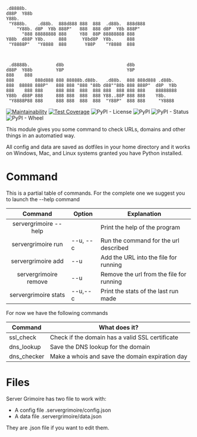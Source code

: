 ```
.d8888b.
d88P  Y88b
Y88b.
 "Y888b.    .d88b.  888d888 888  888  .d88b.  888d888
    "Y88b. d8P  Y8b 888P"   888  888 d8P  Y8b 888P"
      "888 88888888 888     Y88  88P 88888888 888
Y88b  d88P Y8b.     888      Y8bd8P  Y8b.     888
 "Y8888P"   "Y8888  888       Y88P    "Y8888  888



 .d8888b.          d8b                        d8b
d88P  Y88b         Y8P                        Y8P
888    888
888        888d888 888 88888b.d88b.   .d88b.  888 888d888 .d88b.
888  88888 888P"   888 888 "888 "88b d88""88b 888 888P"  d8P  Y8b
888    888 888     888 888  888  888 888  888 888 888    88888888
Y88b  d88P 888     888 888  888  888 Y88..88P 888 888    Y8b.
 "Y8888P88 888     888 888  888  888  "Y88P"  888 888     "Y8888
```

[![Maintainability](https://api.codeclimate.com/v1/badges/4aece0d4c29b48cfcea4/maintainability)](https://codeclimate.com/github/fundor333/servergrimoire/maintainability)
[![Test Coverage](https://api.codeclimate.com/v1/badges/4aece0d4c29b48cfcea4/test_coverage)](https://codeclimate.com/github/fundor333/servergrimoire/test_coverage)
![PyPI - License](https://img.shields.io/pypi/l/servergrimoire)
![PyPI](https://img.shields.io/pypi/v/servergrimoire)
![PyPI - Status](https://img.shields.io/pypi/status/servergrimoire)
![PyPI - Wheel](https://img.shields.io/pypi/wheel/servergrimoire)

This module gives you some command to check URLs, domains and other things in an automatied way.

All config and data are saved as dotfiles in your home directory and it works on Windows, Mac, and Linux systems granted
you have Python installed.

# Command

This is a partial table of commands. For the complete one we suggest you to launch the --help command

|        Command        | Option   | Explanation                              |
|:---------------------:|----------|------------------------------------------|
| servergrimoire --help |          | Print the help of the program            |
| servergrimoire run    | --u, --c | Run the command for the url described    |
| servergrimoire add    | --u      | Add the URL into the file for running    |
| servergrimoire remove | --u      | Remove the url from the file for running |
| servergrimoire stats  | --u,--c  | Print the stats of the last run made     |

For now we have the following commands

| Command     | What does it?                                   |
|-------------|-------------------------------------------------|
| ssl_check   | Check if the domain has a valid SSL certificate |
| dns_lookup  | Save the DNS lookup for the domain              |
| dns_checker | Make a whois and save the domain expiration day |

# Files

Server Grimoire has two file to work with:

* A config file .servergrimoire/config.json
* A data file .servergrimoire/data.json

They are .json file if you want to edit them.
